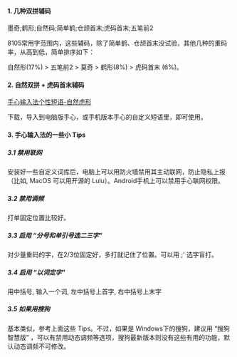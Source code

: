 #### 1. 几种双拼辅码

墨奇;鹤形;自然码;简单鹤;仓颉首末;虎码首末;五笔前2

8105常用字范围内，这些辅码，除了简单鹤、仓颉首末没试验，其他几种的重码率，从高到低，简单排序如下：

自然形(17%) > 五笔前2 >  莫奇 > 鹤形(8%) > 虎码首末 (6%)。

#### 2. 自然双拼 + 虎码首末辅码

[手心输入法个性短语-自然虎形](https://github.com/impishian/input_method/blob/main/%E8%99%8E%E5%BD%A2%E8%BE%85%E7%A0%81/%E6%89%8B%E5%BF%83%E8%BE%93%E5%85%A5%E6%B3%95%E4%B8%AA%E6%80%A7%E7%9F%AD%E8%AF%AD%E5%AF%BC%E5%87%BA_zrm_hu.txt)

下载，导入到电脑版手心，或手机版本手心的自定义短语里，即可使用。

#### 3. 手心输入法的一些小 Tips

##### 3.1 禁用联网

安装好一些自定义词库后，电脑上可以用防火墙禁用其主动联网，防止隐私上报（比如, MacOS 可以用开源的 Lulu）。Android手机上可以禁用手心联网权限。

##### 3.2 禁用调频

打单固定位置比较好。

##### 3.3 启用 “分号和单引号选二三字”

对少量重码的字，在2/3位固定好，多打就记住了位置。可以用 ;' 选字盲打。

##### 3.4 启用 “以词定字”

用中括号, 输入一个词, 左中括号上首字, 右中括号上末字

##### 3.5 如果用搜狗

基本类似，参考上面这些 Tips。不过，如果是 Windows下的搜狗，建议用 “搜狗智慧版” ，可以有禁用动态调频等选项，搜狗最新版本则没有这些有用的功能，默认动态调频不可修改。
